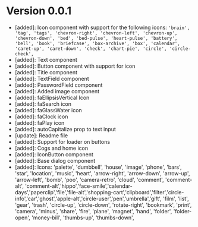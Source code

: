 # Version 0.0.1
- [added]: Icon component with support for the following icons: `'brain', 'tag', 'tags', 'chevron-right', 'chevron-left', 'chevron-up', 'chevron-down', 'bed', 'bed-pulse', 'heart-pulse', 'battery', 'bell', 'book', 'briefcase', 'box-archive', 'box', 'calendar', 'caret-up', 'caret-down', 'check', 'chart-pie', 'circle', 'circle-check', `
- [added]: Text component
- [added]: Button component with support for icon
- [added]: Title component
- [added]: TextField component
- [added]: PasswordField component
- [added]: Added image component
- [added]: faEllipsisVertical Icon
- [added]: faSearch icon
- [added]: faGlassWater icon
- [added]: faClock icon
- [added]: faPlay icon
- [added]: autoCapitalize prop to text input
- [update]: Readme file
- [added]: Support for loader on buttons
- [added]: Cogs and home icon
- [added]: IconButton component
- [added]: Base dialog component
- [added]: Icons: 'palette', 'dumbbell', 'house', 'image', 'phone', 'bars', 'star', 'location', 'music', 'heart', 'arrow-right', 'arrow-down', 'arrow-up', 'arrow-left', 'bomb', 'poo', 'camera-retro', 'cloud', 'comment', 'comment-alt', 'comment-alt','hippo','face-smile','calendar-days','paperclip','file','file-alt','shopping-cart','clipboard','filter','circle-info','car','ghost','apple-alt','circle-user','pen','umbrella','gift', 'film', 'list', 'gear', 'trash', 'circle-up', 'circle-down', 'rotate-right', 'bookmark', 'print', 'camera', 'minus', 'share', 'fire', 'plane', 'magnet', 'hand', 'folder', 'folder-open', 'money-bill', 'thumbs-up', 'thumbs-down',